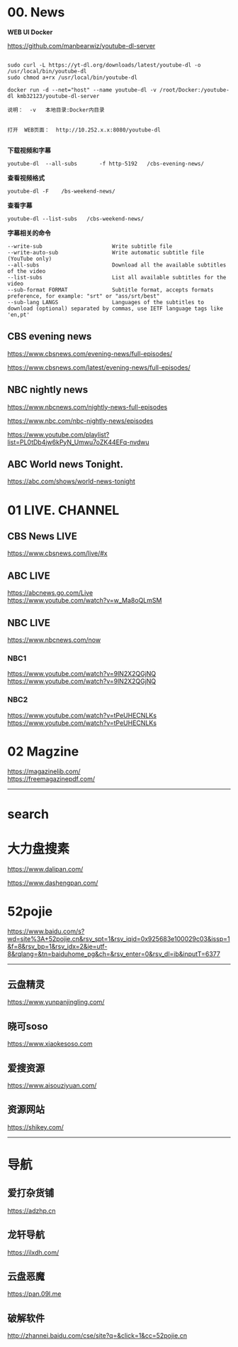 #  00. News





**WEB UI  Docker**

https://github.com/manbearwiz/youtube-dl-server  

```

sudo curl -L https://yt-dl.org/downloads/latest/youtube-dl -o /usr/local/bin/youtube-dl      
sudo chmod a+rx /usr/local/bin/youtube-dl        

docker run -d --net="host" --name youtube-dl -v /root/Docker:/youtube-dl kmb32123/youtube-dl-server         

说明：  -v   本地目录:Docker内目录        


打开  WEB页面：  http://10.252.x.x:8080/youtube-dl           


```



**下载视频和字幕**

```
youtube-dl  --all-subs       -f http-5192   /cbs-evening-news/
```




**查看视频格式**
```
youtube-dl -F    /bs-weekend-news/
```
**查看字幕**
```
youtube-dl --list-subs   /cbs-weekend-news/
```
**字幕相关的命令**
```
--write-sub                      Write subtitle file
--write-auto-sub                 Write automatic subtitle file (YouTube only)
--all-subs                       Download all the available subtitles of the video
--list-subs                      List all available subtitles for the video
--sub-format FORMAT              Subtitle format, accepts formats preference, for example: "srt" or "ass/srt/best"
--sub-lang LANGS                 Languages of the subtitles to download (optional) separated by commas, use IETF language tags like 'en,pt'
```



## CBS evening news
https://www.cbsnews.com/evening-news/full-episodes/    

https://www.cbsnews.com/latest/evening-news/full-episodes/


##  NBC nightly news
https://www.nbcnews.com/nightly-news-full-episodes

https://www.nbc.com/nbc-nightly-news/episodes

https://www.youtube.com/playlist?list=PL0tDb4jw6kPyN_Umwu7oZK44EFq-nvdwu   



##  ABC World news Tonight. 

https://abc.com/shows/world-news-tonight     





#  01  LIVE. CHANNEL 

##  CBS News LIVE

https://www.cbsnews.com/live/#x   


## ABC LIVE
https://abcnews.go.com/Live   
https://www.youtube.com/watch?v=w_Ma8oQLmSM


##  NBC LIVE


https://www.nbcnews.com/now    


###   **NBC1**
https://www.youtube.com/watch?v=9lN2X2QGjNQ
https://www.youtube.com/watch?v=9lN2X2QGjNQ

###   **NBC2**
https://www.youtube.com/watch?v=tPeUHECNLKs
https://www.youtube.com/watch?v=tPeUHECNLKs




#  02 Magzine


https://magazinelib.com/       
https://freemagazinepdf.com/    


-----

# search  

# 大力盘搜素

https://www.dalipan.com/

https://www.dashengpan.com/    

# 52pojie
https://www.baidu.com/s?wd=site%3A+52pojie.cn&rsv_spt=1&rsv_iqid=0x925683e100029c03&issp=1&f=8&rsv_bp=1&rsv_idx=2&ie=utf-8&rqlang=&tn=baiduhome_pg&ch=&rsv_enter=0&rsv_dl=ib&inputT=6377



--------

##  云盘精灵   
https://www.yunpanjingling.com/

## 晓可soso
https://www.xiaokesoso.com

##  爱搜资源  

https://www.aisouziyuan.com/  

##  资源网站
https://shikey.com/   

----

#  导航

## 爱打杂货铺
https://adzhp.cn  

##  龙轩导航  
https://ilxdh.com/

## 云盘恶魔   
https://pan.09l.me    

##  破解软件   

http://zhannei.baidu.com/cse/site?q=&click=1&cc=52pojie.cn
